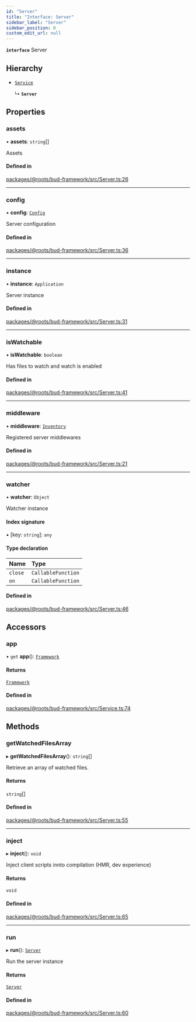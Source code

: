 ```yaml
---
id: "Server"
title: "Interface: Server"
sidebar_label: "Server"
sidebar_position: 0
custom_edit_url: null
---
```


**`interface`** Server

## Hierarchy

- [`Service`](../classes/Service.md)

  ↳ **`Server`**

## Properties

### assets

• **assets**: `string`[]

Assets

#### Defined in

[packages/@roots/bud-framework/src/Server.ts:26](https://github.com/roots/bud/blob/add6758eb/packages/@roots/bud-framework/src/Server.ts#L26)

___

### config

• **config**: [`Config`](../namespaces/Server.md#config)

Server configuration

#### Defined in

[packages/@roots/bud-framework/src/Server.ts:36](https://github.com/roots/bud/blob/add6758eb/packages/@roots/bud-framework/src/Server.ts#L36)

___

### instance

• **instance**: `Application`

Server instance

#### Defined in

[packages/@roots/bud-framework/src/Server.ts:31](https://github.com/roots/bud/blob/add6758eb/packages/@roots/bud-framework/src/Server.ts#L31)

___

### isWatchable

• **isWatchable**: `boolean`

Has files to watch and watch is enabled

#### Defined in

[packages/@roots/bud-framework/src/Server.ts:41](https://github.com/roots/bud/blob/add6758eb/packages/@roots/bud-framework/src/Server.ts#L41)

___

### middleware

• **middleware**: [`Inventory`](Server.Middleware.Inventory.md)

Registered server middlewares

#### Defined in

[packages/@roots/bud-framework/src/Server.ts:21](https://github.com/roots/bud/blob/add6758eb/packages/@roots/bud-framework/src/Server.ts#L21)

___

### watcher

• **watcher**: `Object`

Watcher instance

#### Index signature

▪ [key: `string`]: `any`

#### Type declaration

| Name | Type |
| :------ | :------ |
| `close` | `CallableFunction` |
| `on` | `CallableFunction` |

#### Defined in

[packages/@roots/bud-framework/src/Server.ts:46](https://github.com/roots/bud/blob/add6758eb/packages/@roots/bud-framework/src/Server.ts#L46)

## Accessors

### app

• `get` **app**(): [`Framework`](../classes/Framework.md)

#### Returns

[`Framework`](../classes/Framework.md)

#### Defined in

[packages/@roots/bud-framework/src/Service.ts:74](https://github.com/roots/bud/blob/add6758eb/packages/@roots/bud-framework/src/Service.ts#L74)

## Methods

### getWatchedFilesArray

▸ **getWatchedFilesArray**(): `string`[]

Retrieve an array of watched files.

#### Returns

`string`[]

#### Defined in

[packages/@roots/bud-framework/src/Server.ts:55](https://github.com/roots/bud/blob/add6758eb/packages/@roots/bud-framework/src/Server.ts#L55)

___

### inject

▸ **inject**(): `void`

Inject client scripts innto compilation (HMR, dev experience)

#### Returns

`void`

#### Defined in

[packages/@roots/bud-framework/src/Server.ts:65](https://github.com/roots/bud/blob/add6758eb/packages/@roots/bud-framework/src/Server.ts#L65)

___

### run

▸ **run**(): [`Server`](Server.md)

Run the server instance

#### Returns

[`Server`](Server.md)

#### Defined in

[packages/@roots/bud-framework/src/Server.ts:60](https://github.com/roots/bud/blob/add6758eb/packages/@roots/bud-framework/src/Server.ts#L60)
